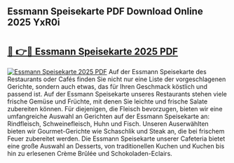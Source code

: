 ## Essmann Speisekarte PDF Download Online 2025 YxR0i

# <h2><a href="http://gce3gni.nevu.top/?p=Essmann+Speisekarte">🔗 👉🔴 Essmann Speisekarte 2025 PDF</a></h2>

[![Essmann Speisekarte 2025 PDF](https://i.imgur.com/dBaPXMq.png)](http://gce3gni.nevu.top/?p=Essmann+Speisekarte)
Auf der Essmann Speisekarte des Restaurants oder Cafés finden Sie nicht nur eine Liste der vorgeschlagenen Gerichte, sondern auch etwas, das für Ihren Geschmack köstlich und passend ist. Auf der Essmann Speisekarte unseres Restaurants stehen viele frische Gemüse und Früchte, mit denen Sie leichte und frische Salate zubereiten können. Für diejenigen, die Fleisch bevorzugen, bieten wir eine umfangreiche Auswahl an Gerichten auf der Essmann Speisekarte an: Rindfleisch, Schweinefleisch, Huhn und Fisch. Unseren Auserwählten bieten wir Gourmet-Gerichte wie Schaschlik und Steak an, die bei frischem Feuer zubereitet werden. Die Essmann Speisekarte unserer Cafeteria bietet eine große Auswahl an Desserts, von traditionellen Kuchen und Kuchen bis hin zu erlesenen Crème Brûlée und Schokoladen-Eclairs.
